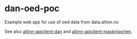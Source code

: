 # dan-oed-poc
Example web app for use of oed data from data.altinn.no

See also [altinn-apiclient-dan](https://github.com/Altinn/altinn-apiclient-dan) and [altinn-apiclient-maskinporten](https://github.com/Altinn/altinn-apiclient-dan).
